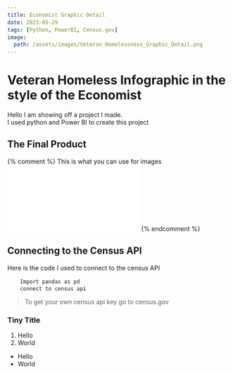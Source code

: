 ```yaml
---
title: Economist Graphic Detail
date: 2023-05-29
tags: [Python, PowerBI, Census.gov]
image:
  path: /assets/images/Veteran_Homelessness_Graphic_Detail.png
---
```



# Veteran Homeless Infographic in the style of the Economist
Hello I am showing off a project I made. <br>
I used python and Power BI to create this project

## The Final Product

{% comment %}
This is what you can use for images
![FinalDraft](/assets/images/Kris_Shea_Project1_Spring2023_3rdDraft%20V3.pdf)
{% endcomment %}

<object data="/assets/images/Kris_Shea_Project1_Spring2023_3rdDraft%20V3.pdf" width="1000" height="700" type='application/pdf'></object>


## Connecting to the Census API

Here is the code I used to connect to the census API

        Import pandas as pd
        connect to census api

>To get your own census api key go to census.gov

###  Tiny Title


1. Hello
2. World

- Hello
- World